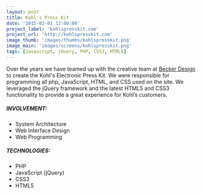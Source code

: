 ```yaml
---
layout: post
title: Kohl's Press Kit
date: '2015-02-01 12:00:00'
project_label: 'kohlspresskit.com'
project_url: 'http://kohlspresskit.com'
image_thumb: 'images/thumbs/kohlspresskit.png'
image_main: 'images/screens/kohlspresskit.png'
tags: [Javascript, jQuery, PHP, CSS3, HTML5]
---
```


Over the years we have teamed up with the creative team at [Becker Design](http://beckerdesign.net) to create the Kohl's Electronic Press Kit. We were responsible for programming all php, JavaScript, HTML, and CSS used on the site. We leveraged the jQuery framework and the latest HTML5 and CSS3 functionality to provide a great experience for Kohl’s customers.

##### INVOLVEMENT:
* System Architecture
* Web Interface Design
* Web Programming

##### TECHNOLOGIES:
* PHP
* JavaScript (jQuery)
* CSS3
* HTML5
